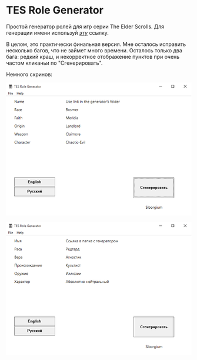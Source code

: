 # TES Role Generator
Простой генератор ролей для игр серии The Elder Scrolls.
Для генерации имени используй [*эту*](http://eso.tamriel.org) ссылку.

В целом, это практически финальная версия. Мне осталось исправить несколько багов, что не займет много времени. Осталось только два бага: редкий краш, и некорректное отображение пунктов при очень частом кликаньи по "Сгенерировать".

Немного скринов:

![](https://github.com/Siborgium/TES-Role-Generator/blob/master/res/screen1en.png)

![](https://github.com/Siborgium/TES-Role-Generator/blob/master/res/screen1ru.png)
